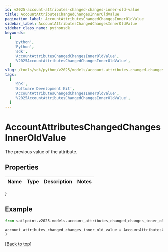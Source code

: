 ```yaml
---
id: v2025-account-attributes-changed-changes-inner-old-value
title: AccountAttributesChangedChangesInnerOldValue
pagination_label: AccountAttributesChangedChangesInnerOldValue
sidebar_label: AccountAttributesChangedChangesInnerOldValue
sidebar_class_name: pythonsdk
keywords:
  [
    'python',
    'Python',
    'sdk',
    'AccountAttributesChangedChangesInnerOldValue',
    'V2025AccountAttributesChangedChangesInnerOldValue',
  ]
slug: /tools/sdk/python/v2025/models/account-attributes-changed-changes-inner-old-value
tags:
  [
    'SDK',
    'Software Development Kit',
    'AccountAttributesChangedChangesInnerOldValue',
    'V2025AccountAttributesChangedChangesInnerOldValue',
  ]
---
```


# AccountAttributesChangedChangesInnerOldValue

The previous value of the attribute.

## Properties

| Name | Type | Description | Notes |
| ---- | ---- | ----------- | ----- |

}

## Example

```python
from sailpoint.v2025.models.account_attributes_changed_changes_inner_old_value import AccountAttributesChangedChangesInnerOldValue

account_attributes_changed_changes_inner_old_value = AccountAttributesChangedChangesInnerOldValue(
)

```

[[Back to top]](#)

